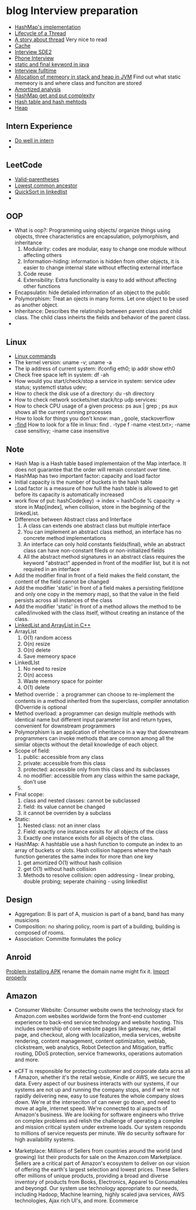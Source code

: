 # blog Interview preparation
* [HashMap's implementation](http://yikun.github.io/2015/04/01/Java-HashMap%E5%B7%A5%E4%BD%9C%E5%8E%9F%E7%90%86%E5%8F%8A%E5%AE%9E%E7%8E%B0/)
* [Lifecycle of a Thread](http://www.cnblogs.com/sunddenly/p/4106562.html)
* [A story about thread](http://mp.weixin.qq.com/s?__biz=MjM5NzA1MTcyMA==&mid=403498894&idx=2&sn=219c1a6001b5bb7e6bdc7963b1af8450&scene=2&srcid=0330UDNmQ2GlTOLo1CY8IZfH&from=timeline&isappinstalled=0#wechat_redirect) Very nice to read
* [Cache](http://blog.chinaunix.net/uid-26817832-id-3244916.html)
* [Interview SDE2](http://www.geeksforgeeks.org/amazon-interview-set-25/)
* [Phone Interview](http://cv.qiaobutang.com/post/55c3148f0cf242d2e7fded7c)
* [static and final keyword in java](https://www.youtube.com/watch?v=gTk_F61_-9k)
* [Interview fulltime](http://codeanalysis111.blogspot.ca/2014/12/blog-post.html)
* [Allocation of memeory in stack and heap in JVM](http://lz12366.iteye.com/blog/639873) Find out what static memeory is and where class and funciton are stored
* [Amortized analysis](https://en.wikipedia.org/wiki/Amortized_analysis)
* [HashMap get and put complexity](http://stackoverflow.com/questions/4553624/hashmap-get-put-complexity)
* [Hash table and hash mehtods](https://en.wikipedia.org/wiki/Hash_table)
* [Heap](https://www.youtube.com/watch?v=t0Cq6tVNRBA)


## Intern Experience
* [Do well in intern](https://www.quora.com/What-are-the-best-ways-to-excel-in-a-summer-internship/answer/Vishnu-Jayavel)
* 

## LeetCode
* [Valid-parentheses](https://leetcode.com/problems/valid-parentheses)
* [Lowest common ancestor](https://www.youtube.com/watch?v=GnliEfQo114)
* [QuickSort in linkedlist](http://www.cnblogs.com/danbing/p/5148608.html)
* 

## OOP
* What is oop?: Programming using objects/ organize things using objects, three characteristics are encapsulation, polymorphism, and inheritance
    1. Modularity: codes are modular, easy to change one module without affecting others
    2. Information-hiding: information is hidden from other objects, it is easier to change internal state without effecting external interface
    3. Code reuse
    4. Extensibility: Extra functionality is easy to add without affecting other functions
* Encapsulatin: hide detialed information of an object to the public
* Polymorphism: Treat an ojects in many forms. Let one object to be used as another object.
* Inheritance: Describes the relatinship between parent class and child class. The child class inheirts the fields and behavior of the parent class.
* 

## Linux
* [Linux commands](https://www.youtube.com/watch?v=l0QGLMwR-lY)
* The kernel version: uname -v; uname -a
* The ip address of current system: ifconfig eth0; ip addr show eth0
* Check free space left in system: df -ah
* How would you start/check/stop a service in system: service udev status; systemctl status udev;
* How to check the disk use of a directory: du -sh directory
* How to check network sockets/net stack/tcp udp services: 
* How to check CPU usage of a given process: ps aux | grep <ssh>; ps aux shows all the current running processes
* How to look for things you don't know: man <command>, goole, stackoverflow
* [-find](https://www.youtube.com/watch?v=KCVaNb_zOuw) How to look for a file in linux: find . -type f -name <test.txt>; -name case sensitivy; -iname case insensitive

## Note
* Hash Map is a Hash table based implementaion of the Map interface. It does not guarantee that the order will remain constant over time.
* HashMap has two important factor: capacity and load factor
* Initial capacity is the number of buckets in the hash table
* Load factor is a measure of how full the hash table is allowed to get before its capacity is automatically increased
* work flow of put: hashCode(key) -> index = hashCode % capacity -> store in Map[index], when collision, store in the beginning of the linkedList. 
* Difference between Abstract class and Interface
    1. A class can extends one abstract class but multiple interface
    2. You can implement an abstract class method, an interface has no concrete method implementations
    3. An interface can only hold constants fields(final), while an abstract class can have non-constant fileds or non-initialized fields 
    4. All the abstract method signatures in an abstract class requires the keyword "abstract" appended in front of the modifier list, but it is not required in an interface
* Add the modifier final in front of a field makes the field constant, the content of the field cannot be changed
* Add the modifier 'static' in front of a field makes a persisting field(one and only one copy in the memory map), so that the value in the field persists across all instances of the class
* Add the modifier 'static' in front of a method allows the method to be called/invoked with the class itself, without creating an instance of the class. 
* [LinkedList and ArrayList in C++](http://alrightchiu.github.io/SecondRound/linked-list-introjian-jie.html) 
* ArrayList
    1. O(1) random access
    2. O(n) resize
    3. O(n) delete
    3. Save memeory space
* LinkedLIst
    1. No need to resize
    2. O(n) access
    3. Waste memory space for pointer
    4. O(1) delete
* Method override： a programmer can choose to re-implement the contents in a method inherited from the superclass, compiler annotation @Override is optional
* Method overload: a programmer can design multiple methods with identical name but different input parameter list and return types, convenient for downstream programmers
* Polymorphism is an application of inheritance in a way that downstream programmers can invoke methods that are common among all the similar objects without the detail knowledge of each object.
* Scope of field:
    1. public: accessible from any class
    2. private: accessible from this class
    3. protected: accessible only from this class and its subclasses
    4. no modifier: accessible from any class within the same package, don't use
    5. 
* Final scope:
    1. class and nested classes: cannot be subclassed
    2. field: its value cannot be changed
    3. it cannot be overriden by a subclass
* Static:
    1. Nested class: not an inner class
    2. Field: exactly one instance exisits for all objects of the class
    3. Exactly one instance exists for all objects of the class.
* HashMap: A hashtable use a hash function to compute an index to an array of buckets or slots. Hash collision happens where the hash function generates the same index for more than one key 
    1. get amortized O(1) without hash collision
    2. get O(1) without hash collision
    3. Methods to resolve collision: open addressing - linear probing, double probing; seperate chaining - using linkedlist

## Design
* Aggregation: B is part of A, musicion is part of a band, band has many musicions
* Composition: no sharing policy, room is part of a building, building is composed of rooms. 
* Association: Committe formulates the policy 

## Anroid
[Problem installing APK](http://stackoverflow.com/questions/37015030/session-app-error-installing-apk) rename the domain name might fix it.
[Import properly](https://learn.uwaterloo.ca/d2l/le/content/302446/viewContent/1754074/View)


## Amazon
* Consumer Website: Consumer website owns the technology stack for Amazon.com websites worldwide form the front-end customer experience to back-end service technology
and website hosting. This includes ownership of core website pages like gateway, nav, detail page, and checkout, along with localization, media services, website rendering,
content management, content optimizaiton, weblab, clickstream, web analytics, Robot Detection and Mitigation, traffic routing, DDoS protection, service frameworks, operations
automation and more.
* eCFT is responsible for protecting customer and corporate data acrss all f Amazon, whether it's the retail websie, Kindle or AWS, we secure the data. Every aspect
of our business interacts with our systems, if our systems are not up and running the company stops, and if we're not rapidly delivering new, easy to use features the whole
company slows down. We're at the interseciton of can never go down, and need to move at agile, internet speed. We're connected to al aspects of Amazon's business. We are 
looking for software engineers who thrive on complex problems and relish the challenge of operating a complex and mission critical system under extreme loads. Our system responds
to millions of service requests per minute. We do security software for high availability systems. 

* Marketplace: Millions of Sellers from countries around the world (and growing) list their products for sale on the Amazon.com Marketplace.
Sellers are a critical part of Amazon's ecosystem to deliver on our vision of offering the earth's largest selection and lowest prices. 
These Sellers offer millions of unique products, providing a broad and diverse inventory of products from Books, Electronics, Apparel to Consumables and beyongd.
Our system use technology appropriate to our needs, including Hadoop, Machine learning, highly scaled java services, AWS technologies, Ajax rich UI's, and more. Ecommerce
